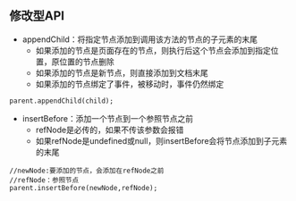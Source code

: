 ## 修改型API

* appendChild：将指定节点添加到调用该方法的节点的子元素的末尾
  * 如果添加的节点是页面存在的节点，则执行后这个节点会添加到指定位置，原位置的节点删除
  * 如果添加的节点是新节点，则直接添加到文档末尾
  * 如果添加的节点绑定了事件，被移动时，事件仍然绑定

```
parent.appendChild(child);
```

* insertBefore：添加一个节点到一个参照节点之前
  * refNode是必传的，如果不传该参数会报错
  * 如果refNode是undefined或null，则insertBefore会将节点添加到子元素的末尾

```
//newNode:要添加的节点，会添加在refNode之前
//refNode：参照节点
parent.insertBefore(newNode,refNode);
```



